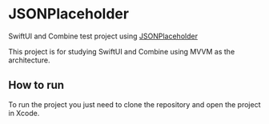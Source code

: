 # JSONPlaceholder
SwiftUI and Combine test project using [JSONPlaceholder](https://jsonplaceholder.typicode.com/)

This project is for studying SwiftUI and Combine using MVVM as the architecture.

## How to run

To run the project you just need to clone the repository and open the project in Xcode.
